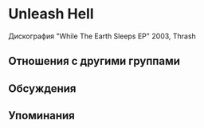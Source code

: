 # Unleash Hell

Дискография
"While The Earth Sleeps EP" 2003, Thrash

## Отношения с другими группами


## Обсуждения


## Упоминания

